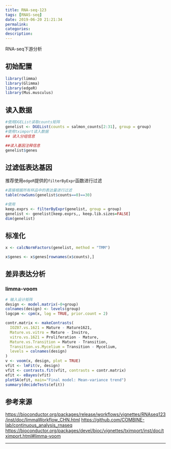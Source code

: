 ```yaml
---
title: RNA-seq-123
tags: [RNAS-seq]
date: 2019-06-20 21:21:34
permalink:
categories:
description:
---
```

<p class="description">RNA-seq下游分析</p>
<!-- more -->

## 初始配置

```R
library(limma)
library(Glimma)
library(edgeR)
library(Mus.musculus)
```

## 读入数据

```R
#使用DGEList读取counts矩阵
genelist <- DGEList(counts = salmon_counts[2:31], group = group)
#使用tximport读入数据
## 读入分组信息

##读入基因注释信息
genelist$genes
```

## 过滤低表达基因

推荐使用`edgeR`提供的`filterByExpr`函数进行过滤

```R
#直接根据所有样品中的表达量进行过滤
table(rowSums(genelist$counts==0)==30)

#使用
keep.exprs <- filterByExpr(genelist, group = group)
genelist <- genelist[keep.exprs,, keep.lib.sizes=FALSE]
dim(genelist)
```

## 标准化

```R
x <- calcNormFactors(genelist, method = "TMM")

x$genes <- x$genes[rownames(x$counts),]
```

## 差异表达分析

### limma-voom

```R
# 输入设计矩阵
design <- model.matrix(~0+group)
colnames(design) <- levels(group)
logcpm <- cpm(x, log = TRUE, prior.count = 2)

contr.matrix <- makeContrasts(
  IOZ07.vs.1621 = Mature - Mature1621,
  Mature.vs.vitro = Mature - Invitro,
  vitro.vs.1621 = Proliferation - Mature,
  Mature.vs.Transition = Mature - Transition,
  Transition.vs.Mycelium = Transition - Mycelium,
  levels = colnames(design)
)
v <- voom(x, design, plot = TRUE)
vfit <- lmFit(v, design)
vfit <- contrasts.fit(vfit, contrasts = contr.matrix)
efit <- eBayes(vfit)
plotSA(efit, main="Final model: Mean-variance trend")
summary(decideTests(efit))
```




## 参考来源
https://bioconductor.org/packages/release/workflows/vignettes/RNAseq123/inst/doc/limmaWorkflow_CHN.html
https://github.com/COMBINE-lab/continuous_analysis_rnaseq
https://bioconductor.org/packages/devel/bioc/vignettes/tximport/inst/doc/tximport.html#limma-voom

<hr />